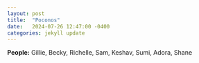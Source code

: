 ```yaml
---
layout: post
title:  "Poconos"
date:   2024-07-26 12:47:00 -0400
categories: jekyll update
---
```


**People:** Gillie, Becky, Richelle, Sam, Keshav, Sumi, Adora, Shane
